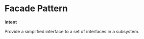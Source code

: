# Facade Pattern

  __Intent__

  Provide a simplified interface to a set of interfaces in a subsystem.

